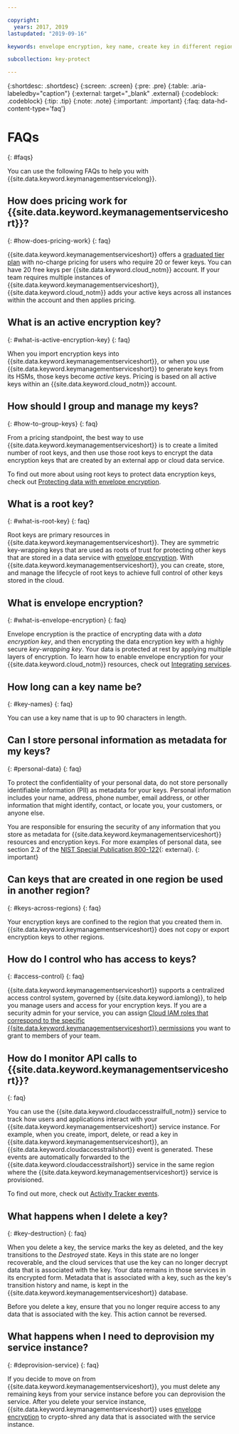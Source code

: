 ```yaml
---

copyright:
  years: 2017, 2019
lastupdated: "2019-09-16"

keywords: envelope encryption, key name, create key in different region, delete service instance

subcollection: key-protect

---
```


{:shortdesc: .shortdesc}
{:screen: .screen}
{:pre: .pre}
{:table: .aria-labeledby="caption"}
{:external: target="_blank" .external}
{:codeblock: .codeblock}
{:tip: .tip}
{:note: .note}
{:important: .important}
{:faq: data-hd-content-type='faq'}

# FAQs
{: #faqs}

You can use the following FAQs to help you with {{site.data.keyword.keymanagementservicelong}}.

## How does pricing work for {{site.data.keyword.keymanagementserviceshort}}?
{: #how-does-pricing-work}
{: faq}

{{site.data.keyword.keymanagementserviceshort}} offers a [graduated tier plan](https://{DomainName}/catalog/services/key-protect) with no-charge pricing for users who require 20 or fewer keys. You can have 20 free keys per {{site.data.keyword.cloud_notm}} account. If your team requires multiple instances of {{site.data.keyword.keymanagementserviceshort}}, {{site.data.keyword.cloud_notm}} adds your active keys across all instances within the account and then applies pricing. 

## What is an active encryption key?
{: #what-is-active-encryption-key}
{: faq}

When you import encryption keys into {{site.data.keyword.keymanagementserviceshort}}, or when you use {{site.data.keyword.keymanagementserviceshort}} to generate keys from its HSMs, those keys become _active_ keys. Pricing is based on all active keys within an {{site.data.keyword.cloud_notm}} account. 

## How should I group and manage my keys?
{: #how-to-group-keys}
{: faq}

From a pricing standpoint, the best way to use {{site.data.keyword.keymanagementserviceshort}} is to create a limited number of root keys, and then use those root keys to encrypt the data encryption keys that are created by an external app or cloud data service. 

To find out more about using root keys to protect data encryption keys, check out [Protecting data with envelope encryption](/docs/services/key-protect?topic=key-protect-envelope-encryption).

## What is a root key?
{: #what-is-root-key}
{: faq}

Root keys are primary resources in {{site.data.keyword.keymanagementserviceshort}}. They are symmetric key-wrapping keys that are used as roots of trust for protecting other keys that are stored in a data service with [envelope encryption](/docs/services/key-protect?topic=key-protect-envelope-encryption). With {{site.data.keyword.keymanagementserviceshort}}, you can create, store, and manage the lifecycle of root keys to achieve full control of other keys stored in the cloud. 

## What is envelope encryption?
{: #what-is-envelope-encryption}
{: faq}

Envelope encryption is the practice of encrypting data with a _data encryption key_, and then encrypting the data encryption key with a highly secure _key-wrapping key_.  Your data is protected at rest by applying multiple layers of encryption. To learn how to enable envelope encryption for your {{site.data.keyword.cloud_notm}} resources, check out [Integrating services](/docs/services/key-protect?topic=key-protect-integrate-services).

## How long can a key name be?
{: #key-names}
{: faq}

You can use a key name that is up to 90 characters in length.

## Can I store personal information as metadata for my keys?
{: #personal-data}
{: faq}

To protect the confidentiality of your personal data, do not store personally identifiable information (PII) as metadata for your keys. Personal information includes your name, address, phone number, email address, or other information that might identify, contact, or locate you, your customers, or anyone else.

You are responsible for ensuring the security of any information that you store as metadata for {{site.data.keyword.keymanagementserviceshort}} resources and encryption keys. For more examples of personal data, see section 2.2 of the [NIST Special Publication 800-122](https://www.nist.gov/publications/guide-protecting-confidentiality-personally-identifiable-information-pii){: external}.
{: important}

## Can keys that are created in one region be used in another region?
{: #keys-across-regions}
{: faq}

Your encryption keys are confined to the region that you created them in. {{site.data.keyword.keymanagementserviceshort}} does not copy or export encryption keys to other regions.

## How do I control who has access to keys?
{: #access-control}
{: faq}

{{site.data.keyword.keymanagementserviceshort}} supports a centralized access control system, governed by {{site.data.keyword.iamlong}}, to help you manage users and access for your encryption keys. If you are a security admin for your service, you can assign [Cloud IAM roles that correspond to the specific {{site.data.keyword.keymanagementserviceshort}} permissions](/docs/services/key-protect?topic=key-protect-manage-access#roles) you want to grant to members of your team.

## How do I monitor API calls to {{site.data.keyword.keymanagementserviceshort}}?
{: faq}

You can use the {{site.data.keyword.cloudaccesstrailfull_notm}} service to track how users and applications interact with your {{site.data.keyword.keymanagementserviceshort}} service instance. For example, when you create, import, delete, or read a key in {{site.data.keyword.keymanagementserviceshort}}, an {{site.data.keyword.cloudaccesstrailshort}} event is generated. These events are automatically forwarded to the {{site.data.keyword.cloudaccesstrailshort}} service in the same region where the {{site.data.keyword.keymanagementserviceshort}} service is provisioned.

To find out more, check out [Activity Tracker events](/docs/services/key-protect?topic=key-protect-at-events).

## What happens when I delete a key?
{: #key-destruction}
{: faq}

When you delete a key, the service marks the key as deleted, and the key transitions to the _Destroyed_ state. Keys in this state are no longer recoverable, and the cloud services that use the key can no longer decrypt data that is associated with the key. Your data remains in those services in its encrypted form. Metadata that is associated with a key, such as the key's transition history and name, is kept in the {{site.data.keyword.keymanagementserviceshort}} database. 

Before you delete a key, ensure that you no longer require access to any data that is associated with the key. This action cannot be reversed.

## What happens when I need to deprovision my service instance?
{: #deprovision-service}
{: faq}

If you decide to move on from {{site.data.keyword.keymanagementserviceshort}}, you must delete any remaining keys from your service instance before you can deprovision the service. After you delete your service instance, {{site.data.keyword.keymanagementserviceshort}} uses [envelope encryption](/docs/services/key-protect?topic=key-protect-envelope-encryption) to crypto-shred any data that is associated with the service instance. 

